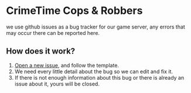 # CrimeTime Cops & Robbers

we use github issues as a bug tracker for our game server, any errors that may occur there can be reported here.

## How does it work?

1. [Open a new issue](https://github.com/CrimeTime-Cops-Robbers/bug-tracker/issues/new), and follow the template.
2. We need every little detail about the bug so we can edit and fix it.
3. If there is not enough information about this bug or there is already an issue about it, yours will be closed.